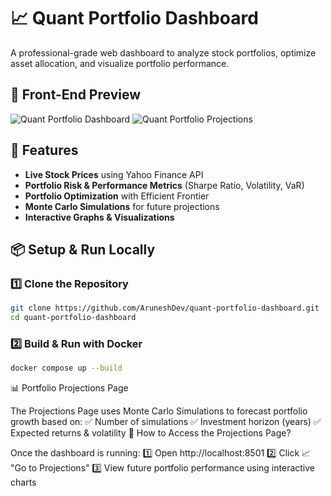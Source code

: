 # 📈 Quant Portfolio Dashboard

A professional-grade web dashboard to analyze stock portfolios, optimize asset allocation, and visualize portfolio performance.
## 🎨 Front-End Preview

![Quant Portfolio Dashboard](assets/front-end.png)
![Quant Portfolio Projections](assets/Projections.png)
## 🚀 Features
- **Live Stock Prices** using Yahoo Finance API
- **Portfolio Risk & Performance Metrics** (Sharpe Ratio, Volatility, VaR)
- **Portfolio Optimization** with Efficient Frontier
- **Monte Carlo Simulations** for future projections
- **Interactive Graphs & Visualizations**

## 📦 Setup & Run Locally
### 1️⃣ Clone the Repository
```bash
git clone https://github.com/AruneshDev/quant-portfolio-dashboard.git
cd quant-portfolio-dashboard
```
### 2️⃣ Build & Run with Docker
```bash
docker compose up --build
```
📊 Portfolio Projections Page

The Projections Page uses Monte Carlo Simulations to forecast portfolio growth based on:
✅ Number of simulations
✅ Investment horizon (years)
✅ Expected returns & volatility
🔹 How to Access the Projections Page?

Once the dashboard is running: 1️⃣ Open http://localhost:8501
2️⃣ Click 📈 "Go to Projections"
3️⃣ View future portfolio performance using interactive charts
